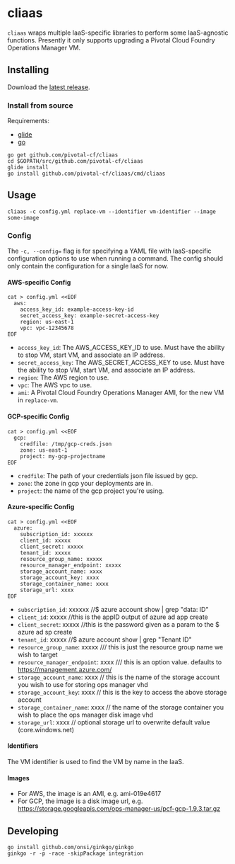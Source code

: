 # cliaas

`cliaas` wraps multiple IaaS-specific libraries to perform some IaaS-agnostic
functions. Presently it only supports upgrading a Pivotal Cloud Foundry
Operations Manager VM.

## Installing

Download the [latest release](https://github.com/pivotal-cf/cliaas/releases/latest).

### Install from source

Requirements:

* [glide](https://github.com/masterminds/glide)
* [go](https://golang.org)

```
go get github.com/pivotal-cf/cliaas
cd $GOPATH/src/github.com/pivotal-cf/cliaas
glide install
go install github.com/pivotal-cf/cliaas/cmd/cliaas
```

## Usage

`cliaas -c config.yml replace-vm --identifier vm-identifier --image some-image`

### Config

The `-c, --config=` flag is for specifying a YAML file with IaaS-specific configuration options to use when running a command. The config should only contain the configuration for a single IaaS for now.

#### AWS-specific Config

```
cat > config.yml <<EOF
  aws:
    access_key_id: example-access-key-id
    secret_access_key: example-secret-access-key
    region: us-east-1
    vpc: vpc-12345678
EOF
```

* `access_key_id`: The AWS_ACCESS_KEY_ID to use. Must have the ability to stop VM, start VM, and associate an IP address.
* `secret_access_key`: The AWS_SECRET_ACCESS_KEY to use. Must have the ability to stop VM, start VM, and associate an IP address.
* `region`: The AWS region to use.
* `vpc`: The AWS vpc to use.
* `ami`: A Pivotal Cloud Foundry Operations Manager AMI, for the new VM in `replace-vm`.

#### GCP-specific Config

```
cat > config.yml <<EOF
  gcp:
    credfile: /tmp/gcp-creds.json
    zone: us-east-1
    project: my-gcp-projectname
EOF
```

* `credfile`: The path of your credentials json file issued by gcp.
* `zone`: the zone in gcp your deployments are in.
* `project`: the name of the gcp project you're using.

#### Azure-specific Config

```
cat > config.yml <<EOF
  azure:
    subscription_id: xxxxxx 
    client_id: xxxxx
    client_secret: xxxxx
    tenant_id: xxxxx
    resource_group_name: xxxxx
    resource_manager_endpoint: xxxxx
    storage_account_name: xxxx
    storage_account_key: xxxx
    storage_container_name: xxxx
    storage_url: xxxx
EOF
```

* `subscription_id`: xxxxxx //$ azure account show | grep "data: ID" 
* `client_id`: xxxxx //this is the appID output of azure ad app create
* `client_secret`: xxxxx //this is the password given as a param to the $ azure ad sp create
* `tenant_id`: xxxxx //$ azure account show | grep "Tenant ID"
* `resource_group_name`: xxxxx /// this is just the resource group name we wish to target
* `resource_manager_endpoint`: xxxx /// this is an option value. defaults to https://management.azure.com/
* `storage_account_name`: xxxx // this is the name of the storage account you wish to use for storing ops manager vhd
* `storage_account_key`: xxxx // this is the key to access the above storage account
* `storage_container_name`: xxxx // the name of the storage container you wish to place the ops manager disk image vhd
* `storage_url`: xxxx // optional storage url to overwrite default value (core.windows.net)

#### Identifiers

The VM identifier is used to find the VM by name in the IaaS.

#### Images

* For AWS, the image is an AMI, e.g. ami-019e4617
* For GCP, the image is a disk image url, e.g. https://storage.googleapis.com/ops-manager-us/pcf-gcp-1.9.3.tar.gz

## Developing

```
go install github.com/onsi/ginkgo/ginkgo
ginkgo -r -p -race -skipPackage integration
```
